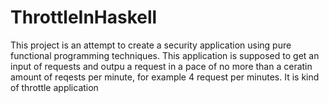 # ThrottleInHaskell
This project is an attempt to create a security application using pure functional programming techniques. This application is supposed to get an input of requests and outpu a request in a pace of no more than a ceratin amount of reqests per minute, for example 4 request per minutes. It is kind of throttle application
